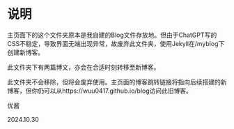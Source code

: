# 说明
主页面下的这个文件夹原本是我自建的Blog文件存放地。但由于ChatGPT写的CSS不稳定，导致界面无端出现异常，故废弃此文件夹，使用Jekyll在/myblog下创建新博客。

此文件夹下有两篇博文，亦会在合适时刻转移至新博客。

此文件夹不会移除，但将会废弃使用。主页面的博客跳转链接将指向后续搭建的新博客，但你仍可以从https://wuu0417.github.io/blog访问此旧博客。

优酱

2024.10.30
